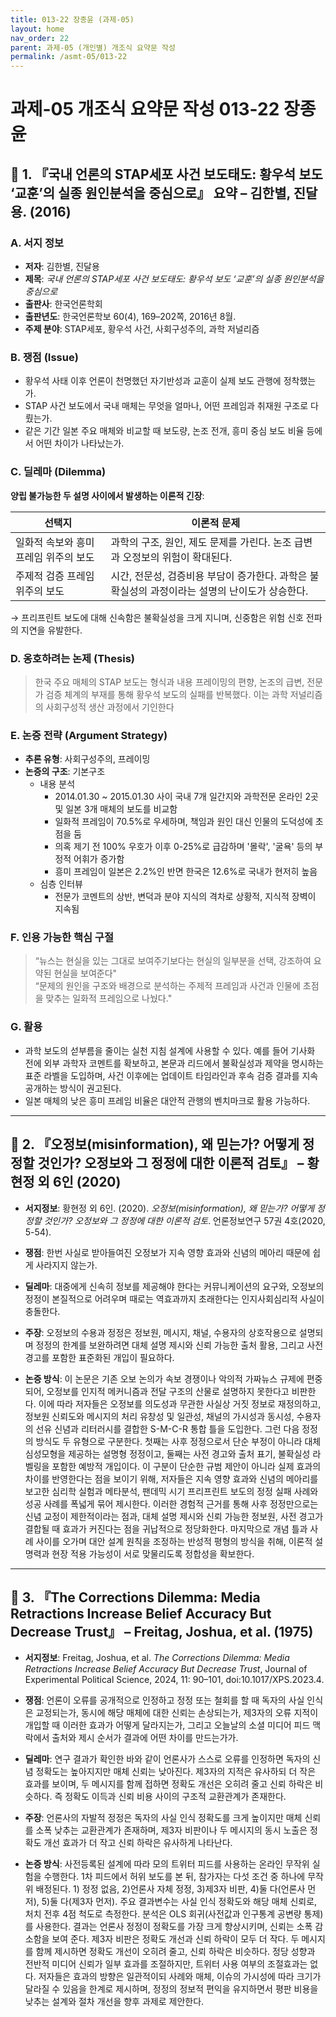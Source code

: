 ```yaml
---
title: 013-22 장종윤 (과제-05)
layout: home
nav_order: 22
parent: 과제-05 (개인별) 개조식 요약문 작성
permalink: /asmt-05/013-22
---
```


# 과제-05 개조식 요약문 작성 013-22 장종윤 

## 📘 1. 『국내 언론의 STAP세포 사건 보도태도: 황우석 보도 ‘교훈’의 실종 원인분석을 중심으로』 요약 – 김한별, 진달용. (2016)

### A. 서지 정보  
- **저자**: 김한별, 진달용  
- **제목**: *국내 언론의 STAP세포 사건 보도태도: 황우석 보도 ‘교훈’의 실종 원인분석을 중심으로*  
- **출판사**: 한국언론학회  
- **출판년도**: 한국언론학보 60(4), 169–202쪽, 2016년 8월.  
- **주제 분야**: STAP세포, 황우석 사건, 사회구성주의, 과학 저널리즘


### B. 쟁점 (Issue)  
- 황우석 사태 이후 언론이 천명했던 자기반성과 교훈이 실제 보도 관행에 정착했는가.
- STAP 사건 보도에서 국내 매체는 무엇을 얼마나, 어떤 프레임과 취재원 구조로 다뤘는가.
- 같은 기간 일본 주요 매체와 비교할 때 보도량, 논조 전개, 흥미 중심 보도 비율 등에서 어떤 차이가 나타났는가.


### C. 딜레마 (Dilemma)  
**양립 불가능한 두 설명 사이에서 발생하는 이론적 긴장**:

| 선택지 | 이론적 문제 |
|--------|-------------|
| 일화적 속보와 흥미 프레임 위주의 보도 | 과학의 구조, 원인, 제도 문제를 가린다. 논조 급변과 오정보의 위험이 확대된다.  |
| 주제적 검증 프레임 위주의 보도 | 시간, 전문성, 검증비용 부담이 증가한다. 과학은 불확실성의 과정이라는 설명의 난이도가 상승한다.  |

→ 프리프린트 보도에 대해 신속함은 불확실성을 크게 지니며, 신중함은 위험 신호 전파의 지연을 유발한다. 


### D. 옹호하려는 논제 (Thesis)  
> 한국 주요 매체의 STAP 보도는 형식과 내용 프레이밍의 편향, 논조의 급변, 전문가 검증 체계의 부재를 통해 황우석 보도의 실패를 반복했다. 이는 과학 저널리즘의 사회구성적 생산 과정에서 기인한다

### E. 논증 전략 (Argument Strategy)  
- **추론 유형**: 사회구성주의, 프레이밍  
- **논증의 구조**:
  기본구조
  - 내용 분석
    - 2014.01.30 ~ 2015.01.30 사이 국내 7개 일간지와 과학전문 온라인 2곳 및 일본 3개 매체의 보도를 비교함
    - 일화적 프레임이 70.5%로 우세하며, 책임과 원인 대신 인물의 도덕성에 초점을 둠
    - 의혹 제기 전 100% 우호가 이후 0-25%로 급감하며 '몰락', '굴욕' 등의 부정적 어휘가 증가함
    - 흥미 프레임이 일본은 2.2%인 반면 한국은 12.6%로 국내가 현저히 높음
  - 심층 인터뷰
    - 전문가 코멘트의 상반, 변덕과 분야 지식의 격차로 상황적, 지식적 장벽이 지속됨

### F. 인용 가능한 핵심 구절
> “뉴스는 현실을 있는 그대로 보여주기보다는 현실의 일부분을 선택, 강조하여 요약된 현실을 보여준다"  
> “문제의 원인을 구조와 배경으로 분석하는 주제적 프레임과 사건과 인물에 초점을 맞추는 일화적 프레임으로 나눴다."


### G. 활용
- 과학 보도의 섣부름을 줄이는 실천 지침 설계에 사용할 수 있다. 예를 들어 기사화 전에 외부 과학자 코멘트를 확보하고, 본문과 리드에서 불확실성과 제약을 명시하는 표준 라벨을 도입하며, 사건 이후에는 업데이트 타임라인과 후속 검증 결과를 지속 공개하는 방식이 권고된다. 
- 일본 매체의 낮은 흥미 프레임 비율은 대안적 관행의 벤치마크로 활용 가능하다.

---

## 📘 2. 『오정보(misinformation), 왜 믿는가? 어떻게 정정할 것인가? 오정보와 그 정정에 대한 이론적 검토』 – 황현정 외 6인 (2020)

- **서지정보**: 황현정 외 6인. (2020). *오정보(misinformation), 왜 믿는가? 어떻게 정정할 것인가? 오정보와 그 정정에 대한 이론적 검토*. 언론정보연구 57권 4호(2020, 5-54).

- **쟁점**: 한번 사실로 받아들여진 오정보가 지속 영향 효과와 신념의 메아리 때문에 쉽게 사라지지 않는가.  
- **딜레마**: 대중에게 신속히 정보를 제공해야 한다는 커뮤니케이션의 요구와, 오정보의 정정이 본질적으로 어려우며 때로는 역효과까지 초래한다는 인지사회심리적 사실이 충돌한다.
- **주장**: 오정보의 수용과 정정은 정보원, 메시지, 채널, 수용자의 상호작용으로 설명되며 정정의 한계를 보완하려면 대체 설명 제시와 신뢰 가능한 출처 활용, 그리고 사전 경고를 포함한 표준화된 개입이 필요하다.  
- **논증 방식**: 이 논문은 기존 오보 논의가 속보 경쟁이나 악의적 가짜뉴스 규제에 편중되어, 오정보를 인지적 메커니즘과 전달 구조의 산물로 설명하지 못한다고 비판한다. 이에 따라 저자들은 오정보를 의도성과 무관한 사실상 거짓 정보로 재정의하고, 정보원 신뢰도와 메시지의 처리 유창성 및 일관성, 채널의 가시성과 동시성, 수용자의 선유 신념과 리터러시를 결합한 S-M-C-R 통합 틀을 도입한다. 그런 다음 정정의 방식도 두 유형으로 구분한다. 첫째는 사후 정정으로서 단순 부정이 아니라 대체 심성모형을 제공하는 설명형 정정이고, 둘째는 사전 경고와 출처 표기, 불확실성 라벨링을 포함한 예방적 개입이다. 이 구분이 단순한 규범 제안이 아니라 실제 효과의 차이를 반영한다는 점을 보이기 위해, 저자들은 지속 영향 효과와 신념의 메아리를 보고한 심리학 실험과 메타분석, 팬데믹 시기 프리프린트 보도의 정정 실패 사례와 성공 사례를 폭넓게 묶어 제시한다. 이러한 경험적 근거를 통해 사후 정정만으로는 신념 교정이 제한적이라는 점과, 대체 설명 제시와 신뢰 가능한 정보원, 사전 경고가 결합될 때 효과가 커진다는 점을 귀납적으로 정당화한다. 마지막으로 개념 틀과 사례 사이를 오가며 대안 설계 원칙을 조정하는 반성적 평형의 방식을 취해, 이론적 설명력과 현장 적용 가능성이 서로 맞물리도록 정합성을 확보한다.

---

## 📘 3. 『The Corrections Dilemma: Media Retractions Increase Belief Accuracy But Decrease Trust』 – Freitag, Joshua, et al. (1975)

- **서지정보**: Freitag, Joshua, et al. *The Corrections Dilemma: Media Retractions Increase Belief Accuracy But Decrease Trust*, Journal of Experimental Political Science, 2024, 11: 90–101, doi:10.1017/XPS.2023.4.

- **쟁점**: 언론이 오류를 공개적으로 인정하고 정정 또는 철회를 할 때 독자의 사실 인식은 교정되는가, 동시에 해당 매체에 대한 신뢰는 손상되는가, 제3자의 오류 지적이 개입할 때 이러한 효과가 어떻게 달라지는가, 그리고 오늘날의 소셜 미디어 피드 맥락에서 출처와 제시 순서가 결과에 어떤 차이를 만드는가가.  
- **딜레마**: 연구 결과가 확인한 바와 같이 언론사가 스스로 오류를 인정하면 독자의 신념 정확도는 높아지지만 매체 신뢰는 낮아진다. 제3자의 지적은 유사하되 더 작은 효과를 보이며, 두 메시지를 함께 접하면 정확도 개선은 오히려 줄고 신뢰 하락은 비슷하다. 즉 정확도 이득과 신뢰 비용 사이의 구조적 교환관계가 존재한다.  
- **주장**: 언론사의 자발적 정정은 독자의 사실 인식 정확도를 크게 높이지만 매체 신뢰를 소폭 낮추는 교환관계가 존재하며, 제3자 비판이나 두 메시지의 동시 노출은 정확도 개선 효과가 더 작고 신뢰 하락은 유사하게 나타난다.  
- **논증 방식**: 사전등록된 설계에 따라 모의 트위터 피드를 사용하는 온라인 무작위 실험을 수행한다. 1차 피드에서 허위 보도를 본 뒤, 참가자는 다섯 조건 중 하나에 무작위 배정된다. 1) 정정 없음, 2)언론사 자체 정정, 3)제3자 비판, 4)둘 다(언론사 먼저), 5)둘 다(제3자 먼저). 주요 결과변수는 사실 인식 정확도와 해당 매체 신뢰로, 처치 전후 4점 척도로 측정한다. 분석은 OLS 회귀(사전값과 인구통계 공변량 통제)를 사용한다. 결과는 언론사 정정이 정확도를 가장 크게 향상시키며, 신뢰는 소폭 감소함을 보여 준다. 제3자 비판은 정확도 개선과 신뢰 하락이 모두 더 작다. 두 메시지를 함께 제시하면 정확도 개선이 오히려 줄고, 신뢰 하락은 비슷하다. 정당 성향과 전반적 미디어 신뢰가 일부 효과를 조절하지만, 트위터 사용 여부의 조절효과는 없다. 저자들은 효과의 방향은 일관적이되 사례와 매체, 이슈의 가시성에 따라 크기가 달라질 수 있음을 한계로 제시하며, 정정의 정보적 편익을 유지하면서 평판 비용을 낮추는 설계와 절차 개선을 향후 과제로 제안한다.

